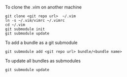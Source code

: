 To clone the .vim on another machine


    git clone <git repo url>  ~/.vim
    ln -s ~/.vim/vimrc ~/.vimrc
    cd ~/.vim
    git submodule init
    git submodule update
    


To add a bundle as a git submodule

    git submodule add <git repo url> bundle/<bundle name>


To update all bundles as submodules

    git submodule update
